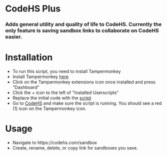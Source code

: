 <h1>CodeHS Plus</h1>
<h3>Adds general utility and quality of life to CodeHS. Currently the only feature is saving sandbox links to collaborate on CodeHS easier.</h3>

<h1>Installation</h1>
<ul>
  <li>To run this script, you need to install Tampermonkey</li>
  <li>Install Tampermonkey <a href="https://chromewebstore.google.com/detail/tampermonkey/dhdgffkkebhmkfjojejmpbldmpobfkfo?hl=en" target="_blank">here</a></li>
  <li>Click on the Tampermonkey extensions icon once installed and press "Dashboard"</li>
  <li>Click the + icon to the left of "Installed Userscripts"</li>
  <li>Replace the initial code with the <a href="https://github.com/Aureliustics/CodeHS-Plus/blob/main/main.js" target="_blank">script</a></li>
  <li>Go to <a href="https://codehs.com/" target="_blank">CodeHS</a> and make sure the script is running. You should see a red (1) icon on the Tampermonkey icon.</li>
</ul>

<h1>Usage</h1>
<ul>
  <li>Navigate to https://codehs.com/sandbox</li>
  <li>Create, rename, delete, or copy link for sandboxes you save.</li>
</ul>
